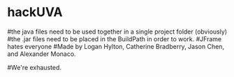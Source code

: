# hackUVA
#the java files need to be used together in a single project folder (obviously)
#the .jar files need to be placed in the BuildPath in order to work. 
#JFrame hates everyone
#Made by Logan Hylton, Catherine Bradberry, Jason Chen, and Alexander Monaco.




#We're exhausted.
